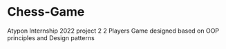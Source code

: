 # Chess-Game
Atypon Internship 2022 project 2
2 Players Game designed based on OOP principles and Design patterns
